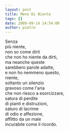 ```yaml
---
layout: post
title: Meno Di Niente
tags: []
date: 2009-09-14 14:54:00
author: pietro
---
```

Senza<br/>più niente,<br/>non so come dirti<br/>che non ho niente da dirti,<br/>ma neanche queste<br/>sarebbero parole adatte,<br/>e non ho nemmeno questo,<br/>niente,<br/>soltanto un silenzio<br/>gravoso come l'aria<br/>che non riesco a esorcizzare,<br/>satura di perdite<br/>di pianti e distruzioni,<br/>saturo di lacrime<br/>di odio e affezione,<br/>afflitto da un male<br/>incurabile come il ricordo.
